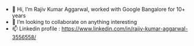 - 👋 Hi, I’m Rajiv Kumar Aggarwal, worked with Google Bangalore for 10+ years
- 💞️ I’m looking to collaborate on anything interesting
- 📫 Linkedin profile : https://www.linkedin.com/in/rajiv-kumar-aggarwal-3556558/

<!---
rajivka2/rajivka2 is a ✨ special ✨ repository because its `README.md` (this file) appears on your GitHub profile.
You can click the Preview link to take a look at your changes.
--->
